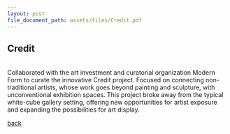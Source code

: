 ```yaml
---
layout: post
file_document_path: assets/files/Credit.pdf
---
```


## Credit
<br>
Collaborated with the art investment and curatorial organization Modern Form to curate the innovative Credit project. Focused on connecting non-traditional artists, whose work goes beyond painting and sculpture, with unconventional exhibition spaces. This project broke away from the typical white-cube gallery setting, offering new opportunities for artist exposure and expanding the possibilities for art display.


[back](./)
